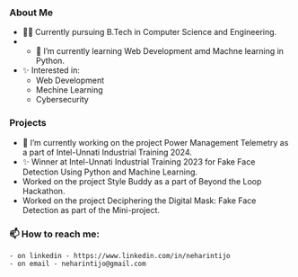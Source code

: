 ### About Me

- 👩‍💻 Currently pursuing B.Tech in Computer Science and Engineering.
- - 🌱 I’m currently learning Web Development amd Machne learning in Python.
- ✨ Interested in:
    - Web Development
    - Mechine Learning 
    - Cybersecurity
      
### Projects
- 🔭 I’m currently working on the project Power Management Telemetry as a part of Intel-Unnati Industrial Training 2024.
- ✨ Winner at Intel-Unnati Industrial Training 2023 for Fake Face Detection Using Python and Machine Learning.
- Worked on the project Style Buddy as a part of Beyond the Loop Hackathon.
- Worked on the project Deciphering the Digital Mask: Fake Face Detection as part of the Mini-project.

### 📫 How to reach me:
    - on linkedin - https://www.linkedin.com/in/neharintijo
    - on email - neharintijo@gmail.com
<!--
**Neharin-tijo/Neharin-tijo** is a ✨ _special_ ✨ repository because its `README.md` (this file) appears on your GitHub profile.

Here are some ideas to get you started:
### Hi there 👋

- 🔭 I’m currently working on the project Fake Face Detetcion.
- 🌱 I’m currently learning Web Development amd Machne learning in Python.
- 📫 How to reach me:
      on linkedin - https://www.linkedin.com/in/neharintijo
      on email - neharintijo@gmail.com
-->
